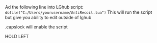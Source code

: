Ad the following line into LGhub script:
`dofile("C:/Users/yourusername/AntiRecoil.lua")`
This will run the script but give you ability to edit outside of lghub

.capslock will enable the script

HOLD LEFT 